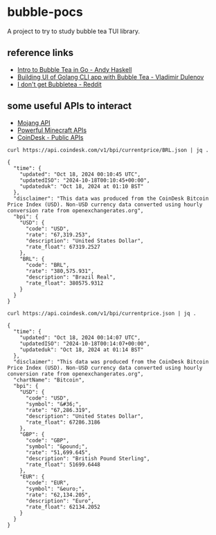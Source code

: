 # bubble-pocs #

A project to try to study bubble tea TUI library.


## reference links ##

- [Intro to Bubble Tea in Go - Andy Haskell](https://dev.to/andyhaskell/intro-to-bubble-tea-in-go-21lg)
- [Building UI of Golang CLI app with Bubble Tea - Vladimir Dulenov](https://medium.com/@originalrad50/building-ui-of-golang-cli-app-with-bubble-tea-68b61e25445e)
- [I don't get Bubbletea - Reddit](https://www.reddit.com/r/golang/comments/xvrhow/i_dont_get_bubbletea/)


## some useful APIs to interact ##

- [Mojang API](https://wiki.vg/Mojang_API)
- [Powerful Minecraft APIs](https://api.minetools.eu/)
- [CoinDesk - Public APIs](https://publicapis.io/coin-desk-api)

```shell
curl https://api.coindesk.com/v1/bpi/currentprice/BRL.json | jq .

{
  "time": {
    "updated": "Oct 18, 2024 00:10:45 UTC",
    "updatedISO": "2024-10-18T00:10:45+00:00",
    "updateduk": "Oct 18, 2024 at 01:10 BST"
  },
  "disclaimer": "This data was produced from the CoinDesk Bitcoin Price Index (USD). Non-USD currency data converted using hourly conversion rate from openexchangerates.org",
  "bpi": {
    "USD": {
      "code": "USD",
      "rate": "67,319.253",
      "description": "United States Dollar",
      "rate_float": 67319.2527
    },
    "BRL": {
      "code": "BRL",
      "rate": "380,575.931",
      "description": "Brazil Real",
      "rate_float": 380575.9312
    }
  }
}
```

```shell
curl https://api.coindesk.com/v1/bpi/currentprice.json | jq .

{
  "time": {
    "updated": "Oct 18, 2024 00:14:07 UTC",
    "updatedISO": "2024-10-18T00:14:07+00:00",
    "updateduk": "Oct 18, 2024 at 01:14 BST"
  },
  "disclaimer": "This data was produced from the CoinDesk Bitcoin Price Index (USD). Non-USD currency data converted using hourly conversion rate from openexchangerates.org",
  "chartName": "Bitcoin",
  "bpi": {
    "USD": {
      "code": "USD",
      "symbol": "&#36;",
      "rate": "67,286.319",
      "description": "United States Dollar",
      "rate_float": 67286.3186
    },
    "GBP": {
      "code": "GBP",
      "symbol": "&pound;",
      "rate": "51,699.645",
      "description": "British Pound Sterling",
      "rate_float": 51699.6448
    },
    "EUR": {
      "code": "EUR",
      "symbol": "&euro;",
      "rate": "62,134.205",
      "description": "Euro",
      "rate_float": 62134.2052
    }
  }
}
```

